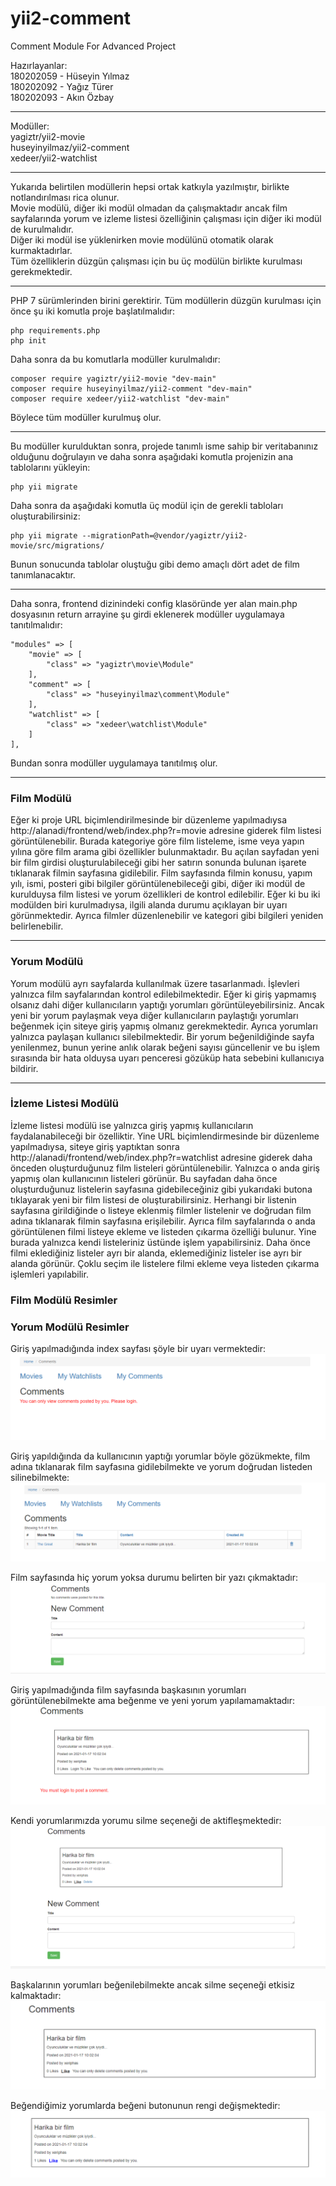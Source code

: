 # yii2-comment
Comment Module For Advanced Project  

Hazırlayanlar:  
180202059 - Hüseyin Yılmaz  
180202092 - Yağız Türer  
180202093 - Akın Özbay  

-----------------

Modüller:  
yagiztr/yii2-movie  
huseyinyilmaz/yii2-comment  
xedeer/yii2-watchlist  

-----------------

Yukarıda belirtilen modüllerin hepsi ortak katkıyla yazılmıştır, birlikte notlandırılması rica olunur.  
Movie modülü, diğer iki modül olmadan da çalışmaktadır ancak film sayfalarında yorum ve izleme listesi özelliğinin çalışması için diğer iki modül de kurulmalıdır.  
Diğer iki modül ise yüklenirken movie modülünü otomatik olarak kurmaktadırlar.  
Tüm özelliklerin düzgün çalışması için bu üç modülün birlikte kurulması gerekmektedir.  

-----------------

PHP 7 sürümlerinden birini gerektirir. Tüm modüllerin düzgün kurulması için önce şu iki komutla proje başlatılmalıdır:


    php requirements.php
    php init


Daha sonra da bu komutlarla modüller kurulmalıdır:


    composer require yagiztr/yii2-movie "dev-main"
    composer require huseyinyilmaz/yii2-comment "dev-main"
    composer require xedeer/yii2-watchlist "dev-main"


Böylece tüm modüller kurulmuş olur.

-----------------

Bu modüller kurulduktan sonra, projede tanımlı isme sahip bir veritabanınız olduğunu doğrulayın ve daha sonra aşağıdaki komutla projenizin ana tablolarını yükleyin:

    php yii migrate

Daha sonra da aşağıdaki komutla üç modül için de gerekli tabloları oluşturabilirsiniz:

    php yii migrate --migrationPath=@vendor/yagiztr/yii2-movie/src/migrations/

Bunun sonucunda tablolar oluştuğu gibi demo amaçlı dört adet de film tanımlanacaktır.

-----------------

Daha sonra, frontend dizinindeki config klasöründe yer alan main.php dosyasının return arrayine şu girdi eklenerek modüller uygulamaya tanıtılmalıdır:  


    "modules" => [
        "movie" => [
            "class" => "yagiztr\movie\Module"
        ],
        "comment" => [
            "class" => "huseyinyilmaz\comment\Module"
        ],
        "watchlist" => [
            "class" => "xedeer\watchlist\Module"
        ]
    ],


Bundan sonra modüller uygulamaya tanıtılmış olur.

-----------------

### Film Modülü
Eğer ki proje URL biçimlendirilmesinde bir düzenleme yapılmadıysa http://alanadi/frontend/web/index.php?r=movie adresine giderek film listesi görüntülenebilir. Burada kategoriye göre film listeleme, isme veya yapın yılına göre film arama gibi özellikler bulunmaktadır. Bu açılan sayfadan yeni bir film girdisi oluşturulabileceği gibi her satırın sonunda bulunan işarete tıklanarak filmin sayfasına gidilebilir. Film sayfasında filmin konusu, yapım yılı, ismi, posteri gibi bilgiler görüntülenebileceği gibi, diğer iki modül de kurulduysa film listesi ve yorum özellikleri de kontrol edilebilir. Eğer ki bu iki modülden biri kurulmadıysa, ilgili alanda durumu açıklayan bir uyarı görünmektedir. Ayrıca filmler düzenlenebilir ve kategori gibi bilgileri yeniden belirlenebilir.

-----------------

### Yorum Modülü
Yorum modülü ayrı sayfalarda kullanılmak üzere tasarlanmadı. İşlevleri yalnızca film sayfalarından kontrol edilebilmektedir. Eğer ki giriş yapmamış olsanız dahi diğer kullanıcıların yaptığı yorumları görüntüleyebilirsiniz. Ancak yeni bir yorum paylaşmak veya diğer kullanıcıların paylaştığı yorumları beğenmek için siteye giriş yapmış olmanız gerekmektedir. Ayrıca yorumları yalnızca paylaşan kullanıcı silebilmektedir. Bir yorum beğenildiğinde sayfa yenilenmez, bunun yerine anlık olarak beğeni sayısı güncellenir ve bu işlem sırasında bir hata olduysa uyarı penceresi gözüküp hata sebebini kullanıcıya bildirir.

-----------------

### İzleme Listesi Modülü
İzleme listesi modülü ise yalnızca giriş yapmış kullanıcıların faydalanabileceği bir özelliktir. Yine URL biçimlendirmesinde bir düzenleme yapılmadıysa, siteye giriş yaptıktan sonra http://alanadi/frontend/web/index.php?r=watchlist adresine giderek daha önceden oluşturduğunuz film listeleri görüntülenebilir. Yalnızca o anda giriş yapmış olan kullanıcının listeleri görünür. Bu sayfadan daha önce oluşturduğunuz listelerin sayfasına gidebileceğiniz gibi yukarıdaki butona tıklayarak yeni bir film listesi de oluşturabilirsiniz. Herhangi bir listenin sayfasına girildiğinde o listeye eklenmiş filmler listelenir ve doğrudan film adına tıklanarak filmin sayfasına erişilebilir. Ayrıca film sayfalarında o anda görüntülenen filmi listeye ekleme ve listeden çıkarma özelliği bulunur. Yine burada yalnızca kendi listeleriniz üstünde işlem yapabilirsiniz. Daha önce filmi eklediğiniz listeler ayrı bir alanda, eklemediğiniz listeler ise ayrı bir alanda görünür. Çoklu seçim ile listelere filmi ekleme veya listeden çıkarma işlemleri yapılabilir.

### Film Modülü Resimler

### Yorum Modülü Resimler
Giriş yapılmadığında index sayfası şöyle bir uyarı vermektedir:
![Index Page Logged Out](https://github.com/Huseyin-Yilmaz-98/yii2-comment/blob/main/src/images/indexloggedout.png)

Giriş yapıldığında da kullanıcının yaptığı yorumlar böyle gözükmekte, film adına tıklanarak film sayfasına gidilebilmekte ve yorum doğrudan listeden silinebilmekte:
![Index Page Logged In](https://github.com/Huseyin-Yilmaz-98/yii2-comment/blob/main/src/images/index.png)

Film sayfasında hiç yorum yoksa durumu belirten bir yazı çıkmaktadır:
![No comment](https://github.com/Huseyin-Yilmaz-98/yii2-comment/blob/main/src/images/nocomment.png)

Giriş yapılmadığında film sayfasında başkasının yorumları görüntülenebilmekte ama beğenme ve yeni yorum yapılamamaktadır:
![Logged Out](https://github.com/Huseyin-Yilmaz-98/yii2-comment/blob/main/src/images/loggedout.png)

Kendi yorumlarımızda yorumu silme seçeneği de aktifleşmektedir:
![Logged In Owner](https://github.com/Huseyin-Yilmaz-98/yii2-comment/blob/main/src/images/loggedinowner.png)

Başkalarının yorumları beğenilebilmekte ancak silme seçeneği etkisiz kalmaktadır:
![Logged In Not Owner](https://github.com/Huseyin-Yilmaz-98/yii2-comment/blob/main/src/images/loggedinnotowner.png)

Beğendiğimiz yorumlarda beğeni butonunun rengi değişmektedir:
![Liked](https://github.com/Huseyin-Yilmaz-98/yii2-comment/blob/main/src/images/liked.png)




